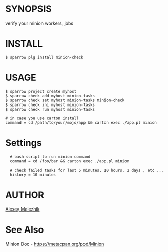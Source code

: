 # SYNOPSIS

verify your minion workers, jobs

# INSTALL
    
    $ sparrow plg install minion-check
    
# USAGE
  
    $ sparrow project create myhost
    $ sparrow check add myhost minion-tasks
    $ sparrow check set myhost minion-tasks minion-check
    $ sparrow check ini myhost minion-tasks
    $ sparrow check run myhost minion-tasks
  
    # in case you use carton install
    command = cd /path/to/your/mojo/app && carton exec ./app.pl minion

# Settings

      # bash script to run minion command
      command = cd /foo/bar && carton exec ./app.pl minion

      # check failed tasks for last 5 minutes, 10 hours, 2 days , etc ...
      history = 10 minutes


# AUTHOR

[Alexey Melezhik](mailto:melezhik@gmail.com)

# See Also

Minion Doc - https://metacpan.org/pod/Minion

